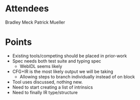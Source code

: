 # Attendees

Bradley Meck
Patrick Mueller

# Points

* Existing tools/competing should be placed in prior-work
* Spec needs both test suite and typing spec
  * WebIDL seems likely
* CFG+IR is the most likely output we will be taking
  * Allowing steps to branch individually instead of on block
* Tool uses discussed, nothing new.
* Need to start creating a list of intrinsics
* Need to finally IR type/structure
